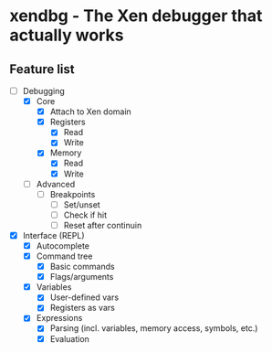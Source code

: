 # xendbg - The Xen debugger that actually works

## Feature list
- [ ] Debugging
  - [x] Core
    - [x] Attach to Xen domain
    - [x] Registers
      - [x] Read
      - [x] Write
    - [x] Memory
      - [x] Read
      - [x] Write
  - [ ] Advanced
      - [ ] Breakpoints
        - [ ] Set/unset
        - [ ] Check if hit
        - [ ] Reset after continuin
- [x] Interface (REPL)
  - [x] Autocomplete
  - [x] Command tree
    - [x] Basic commands
    - [x] Flags/arguments
  - [x] Variables
    - [x] User-defined vars
    - [x] Registers as vars
  - [x] Expressions
    - [x] Parsing (incl. variables, memory access, symbols, etc.)
    - [x] Evaluation
